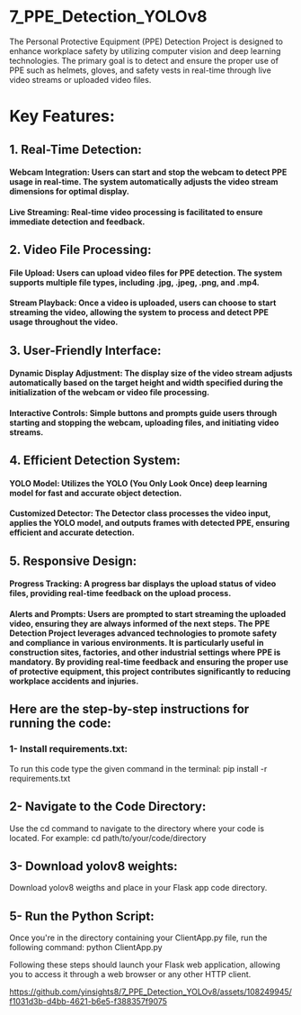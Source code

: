 # 7_PPE_Detection_YOLOv8


The Personal Protective Equipment (PPE) Detection Project is designed to enhance workplace safety by utilizing computer vision and deep learning technologies. The primary goal is to detect and ensure the proper use of PPE such as helmets, gloves, and safety vests in real-time through live video streams or uploaded video files.

# Key Features:
## 1. Real-Time Detection:

#### Webcam Integration: Users can start and stop the webcam to detect PPE usage in real-time. The system automatically adjusts the video stream dimensions for optimal display. 
#### Live Streaming: Real-time video processing is facilitated to ensure immediate detection and feedback.


## 2. Video File Processing:

#### File Upload: Users can upload video files for PPE detection. The system supports multiple file types, including .jpg, .jpeg, .png, and .mp4. 
#### Stream Playback: Once a video is uploaded, users can choose to start streaming the video, allowing the system to process and detect PPE usage throughout the video.

## 3. User-Friendly Interface:
#### Dynamic Display Adjustment: The display size of the video stream adjusts automatically based on the target height and width specified during the initialization of the webcam or video file processing.
#### Interactive Controls: Simple buttons and prompts guide users through starting and stopping the webcam, uploading files, and initiating video streams.

## 4. Efficient Detection System:
#### YOLO Model: Utilizes the YOLO (You Only Look Once) deep learning model for fast and accurate object detection. 
#### Customized Detector: The Detector class processes the video input, applies the YOLO model, and outputs frames with detected PPE, ensuring efficient and accurate detection.

## 5. Responsive Design:
#### Progress Tracking: A progress bar displays the upload status of video files, providing real-time feedback on the upload process. 
#### Alerts and Prompts: Users are prompted to start streaming the uploaded video, ensuring they are always informed of the next steps. The PPE Detection Project leverages advanced technologies to promote safety and compliance in various environments. It is particularly useful in construction sites, factories, and other industrial settings where PPE is mandatory. By providing real-time feedback and ensuring the proper use of protective equipment, this project contributes significantly to reducing workplace accidents and injuries.


## Here are the step-by-step instructions for running the code:

### 1- Install requirements.txt:
To run this code type the given command in the terminal: pip install -r requirements.txt

## 2- Navigate to the Code Directory:
Use the cd command to navigate to the directory where your code is located. For example: cd path/to/your/code/directory

## 3- Download yolov8 weights:
Download yolov8 weigths and place in your Flask app code directory.

## 5- Run the Python Script:
Once you're in the directory containing your ClientApp.py file, run the following command: python ClientApp.py

Following these steps should launch your Flask web application, allowing you to access it through a web browser or any other HTTP client.

https://github.com/yinsights8/7_PPE_Detection_YOLOv8/assets/108249945/f1031d3b-d4bb-4621-b6e5-f388357f9075

